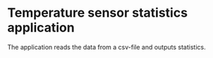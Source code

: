 # Temperature sensor statistics application
The application reads the data from a csv-file and outputs statistics.
